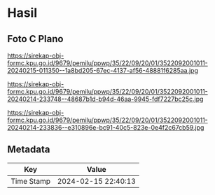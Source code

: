 # Hasil

## Foto C Plano

https://sirekap-obj-formc.kpu.go.id/9679/pemilu/ppwp/35/22/09/20/01/3522092001011-20240215-011350--1a8bd205-67ec-4137-af56-48881f6285aa.jpg

https://sirekap-obj-formc.kpu.go.id/9679/pemilu/ppwp/35/22/09/20/01/3522092001011-20240214-233748--48687b1d-b94d-46aa-9945-fdf7227bc25c.jpg

https://sirekap-obj-formc.kpu.go.id/9679/pemilu/ppwp/35/22/09/20/01/3522092001011-20240214-233836--e310896e-bc91-40c5-823e-0e4f2c67cb59.jpg


## Metadata

| Key        | Value               |
| ---------- | ------------------- |
| Time Stamp | 2024-02-15 22:40:13 |




